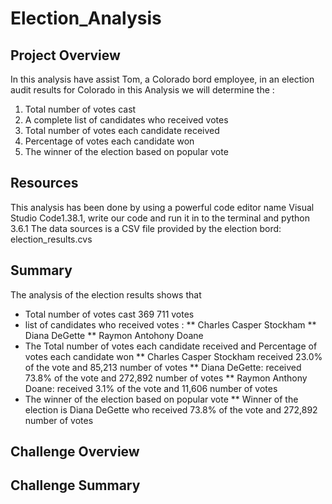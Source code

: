 # Election_Analysis
## Project Overview
In this analysis have assist Tom, a Colorado bord employee, in an election audit results for Colorado
in this Analysis we will determine the : 
1.	Total number of votes cast
2.	A complete list of candidates who received votes
3.	Total number of votes each candidate received
4.	Percentage of votes each candidate won
5.	The winner of the election based on popular vote

## Resources
This analysis has been done by using a powerful code editor name Visual Studio Code1.38.1, write our code and run it in to the terminal and python 3.6.1
The data sources is a CSV file provided by the election bord: election_results.cvs

## Summary
The analysis of the election results shows that 

* Total number of votes cast 369 711 votes
* list of candidates who received votes :
** Charles Casper Stockham
** Diana DeGette
** Raymon Antohony Doane
* The Total number of votes each candidate received and Percentage of votes each candidate won
** Charles Casper Stockham received 23.0% of the vote and 85,213 number of votes
** Diana DeGette: received 73.8% of the vote and 272,892 number of votes
** Raymon Anthony Doane: received 3.1% of the vote and 11,606 number of votes
* The winner of the election based on popular vote
** Winner of the election is Diana DeGette who received 73.8% of the vote and 272,892 number of votes

## Challenge Overview
## Challenge Summary







